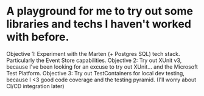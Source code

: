 # A playground for me to try out some libraries and techs I haven't worked with before.

Objective 1:  Experiment with the Marten (+ Postgres SQL) tech stack.  Particularly the Event Store capabilities.
Objective 2:  Try out XUnit v3, because I've been looking for an excuse to try out XUnit... and the Microsoft Test Platform.
Objective 3:  Try out TestContainers for local dev testing, because I <3 good code coverage and the testing pyramid.  (I'll worry about CI/CD integration later)
